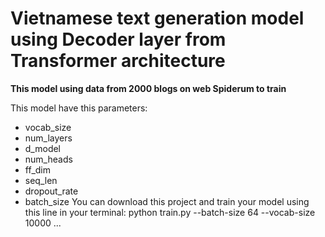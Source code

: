 # Vietnamese text generation model using Decoder layer from Transformer architecture
**This model using data from 2000 blogs on web Spiderum to train**

This model have this parameters:
  - vocab_size
  - num_layers 
  - d_model
  - num_heads 
  - ff_dim 
  - seq_len 
  - dropout_rate 
  - batch_size 
You can download this project and train your model using this line in your terminal:
  python train.py --batch-size 64 --vocab-size 10000 ...   
